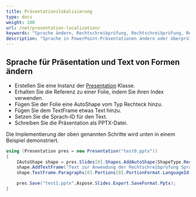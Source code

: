 ```yaml
---
title: Präsentationslokalisierung
type: docs
weight: 100
url: /net/presentation-localization/
keywords: "Sprache ändern, Rechtschreibprüfung, Rechtschreibprüfung, Rechtschreibprüfer, PowerPoint-Präsentation, C#, Csharp, Aspose.Slides für .NET"
description: "Sprache in PowerPoint-Präsentationen ändern oder überprüfen. Rechtschreibung in C# oder .NET prüfen"
---
```

## **Sprache für Präsentation und Text von Formen ändern**
- Erstellen Sie eine Instanz der [Presentation](https://reference.aspose.com/slides/net/aspose.slides/presentation) Klasse.
- Erhalten Sie die Referenz zu einer Folie, indem Sie ihren Index verwenden.
- Fügen Sie der Folie eine AutoShape vom Typ Rechteck hinzu.
- Fügen Sie dem TextFrame etwas Text hinzu.
- Setzen Sie die Sprach-ID für den Text.
- Schreiben Sie die Präsentation als PPTX-Datei.

Die Implementierung der oben genannten Schritte wird unten in einem Beispiel demonstriert.

```c#
using (Presentation pres = new Presentation("test0.pptx"))
{
    IAutoShape shape = pres.Slides[0].Shapes.AddAutoShape(ShapeType.Rectangle, 50, 50, 200, 50);
    shape.AddTextFrame("Text zur Anwendung der Rechtschreibprüfung Sprache");
    shape.TextFrame.Paragraphs[0].Portions[0].PortionFormat.LanguageId = "en-EN";

    pres.Save("test1.pptx",Aspose.Slides.Export.SaveFormat.Pptx);
}
```